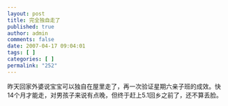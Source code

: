 ```yaml
---
layout: post
title: 完全独自走了
published: true
author: admin
comments: false
date: 2007-04-17 09:04:01
tags: [ ]
categories: [ ]
permalink: "252"
---
```

昨天回家外婆说宝宝可以独自在屋里走了，再一次验证星期六亲子班的成效。快14个月才能走，对男孩子来说有点晚，但终于赶上5.1回乡之前了，还不算丢脸。